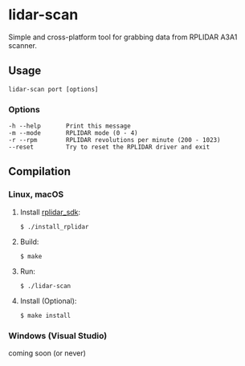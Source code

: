 # lidar-scan

Simple and cross-platform tool for grabbing data from RPLIDAR A3A1 scanner.

## Usage

`lidar-scan port [options]`

### Options

```
-h --help       Print this message
-m --mode       RPLIDAR mode (0 - 4)
-r --rpm        RPLIDAR revolutions per minute (200 - 1023)
--reset         Try to reset the RPLIDAR driver and exit
```

## Compilation

### Linux, macOS

1. Install [rplidar_sdk](https://github.com/Slamtec/rplidar_sdk):

   `$ ./install_rplidar`

2. Build:

   `$ make`

3. Run:

   `$ ./lidar-scan`

4. Install (Optional):

   `$ make install`

### Windows (Visual Studio)

coming soon (or never)
